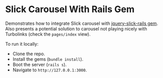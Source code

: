 # Slick Carousel With Rails Gem

Demonstrates how to integrate Slick carousel with [jquery-slick-rails gem](https://github.com/bodrovis/jquery-slick-rails). Also presents a potential solution to carousel not playing nicely with Turbolinks (check the `pages/index` view).

To run it locally:

* Clone the repo.
* Install the gems (`bundle install`).
* Boot the server (`rails s`).
* Navigate to `http://127.0.0.1:3000`.
